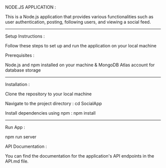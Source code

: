 NODE.JS APPLICATION :

This is a Node.js application that provides various functionalities such as user authentication, posting, following users, and viewing a social feed.

---------------------------------------

Setup Instructions :

Follow these steps to set up and run the application on your local machine

Prerequisites :

Node.js and npm installed on your machine & 
MongoDB Atlas account for database storage

---------------------------------------

Installation :

Clone the repository to your local machine

Navigate to the project directory : cd SocialApp

Install dependencies using npm : npm install

---------------------------------------

Run App :

npm run server



API Documentation :

You can find the documentation for the application's API endpoints in the API.md file.